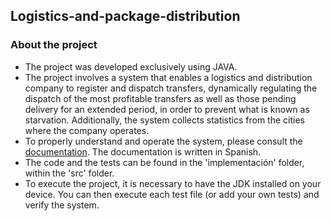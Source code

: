 ## Logistics-and-package-distribution

### About the project
- The project was developed exclusively using JAVA.
- The project involves a system that enables a logistics and distribution company to register and dispatch transfers, dynamically regulating the dispatch of the most profitable transfers as well as those pending delivery for an extended period, in order to prevent what is known as starvation. Additionally, the system collects statistics from the cities where the company operates.
- To properly understand and operate the system, please consult the [documentation](enunciado.pdf). The documentation is written in Spanish.
- The code and the tests can be found in the 'implementación' folder, within the 'src' folder.
- To execute the project, it is necessary to have the JDK installed on your device. You can then execute each test file (or add your own tests) and verify the system.
